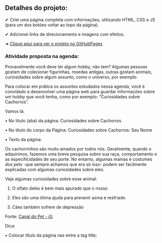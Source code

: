 
## Detalhes do projeto: 

✔ Criei uma página completa com informações, utilizando HTML, CSS e JS (para um dos botões voltar ao topo da página). 

✔ Adicionei links de direcionamento e imagens com efeitos.

➜ [Clique aqui para ver o projeto no GitHubPages](#)



### Atividade proposta na agenda:

Provavelmente você deve ter algum hobby, não tem? Algumas pessoas gostam de colecionar figurinhas, moedas antigas, outras gostam animais, curiosidades sobre algum assunto, como o universo, por exemplo.

Para colocar em prática os assuntos estudados nessa agenda, você é convidado a desenvolver uma página web para guardar informações sobre um hobby que você tenha, como por exemplo: “Curiosidades sobre Cachorros”.

Vamos lá:

• No título (aba) da página: Curiosidades sobre Cachorros

• No título do corpo da Página: Curiosidades sobre Cachorros: Seu Nome

• Texto da página:

Os cachorrinhos são muito amados por todos nós. Geralmente, quando o adquirimos, fazemos uma breve pesquisa sobre sua raça, comportamento e as especificidades de seu porte. No entanto, algumas manias e costumes dos pets -que sempre achamos que era só isso- podem ser facilmente explicadas com algumas curiosidades sobre eles. 

Veja algumas curiosidades sobre esse animal:

1. O olfato deles é bem mais apurado que o nosso 

2. Eles são uma ótima ajuda para prevenir asma e resfriado

3. Cães também sofrem de depressão

Fonte: [Canal do Pet - iG](https://canaldopet.ig.com.br/curiosidades/2017-12-20/curiosidades-cachorros.html)

Dica:

• Colocar título da página nas entre a tag title;
